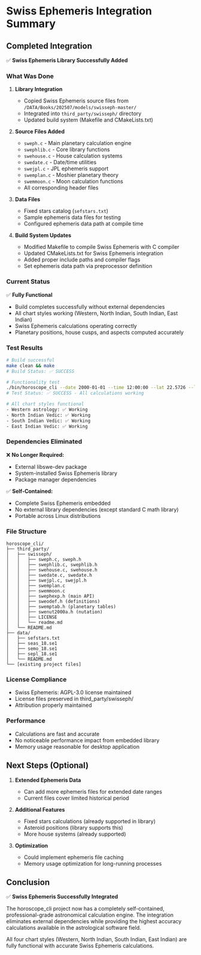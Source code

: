 # Swiss Ephemeris Integration Summary

## Completed Integration

✅ **Swiss Ephemeris Library Successfully Added**

### What Was Done

1. **Library Integration**
   - Copied Swiss Ephemeris source files from `/DATA/Books/202507/models/swisseph-master/`
   - Integrated into `third_party/swisseph/` directory
   - Updated build system (Makefile and CMakeLists.txt)

2. **Source Files Added**
   - `sweph.c` - Main planetary calculation engine
   - `swephlib.c` - Core library functions
   - `swehouse.c` - House calculation systems
   - `swedate.c` - Date/time utilities
   - `swejpl.c` - JPL ephemeris support
   - `swemplan.c` - Moshier planetary theory
   - `swemmoon.c` - Moon calculation functions
   - All corresponding header files

3. **Data Files**
   - Fixed stars catalog (`sefstars.txt`)
   - Sample ephemeris data files for testing
   - Configured ephemeris data path at compile time

4. **Build System Updates**
   - Modified Makefile to compile Swiss Ephemeris with C compiler
   - Updated CMakeLists.txt for Swiss Ephemeris integration
   - Added proper include paths and compiler flags
   - Set ephemeris data path via preprocessor definition

### Current Status

✅ **Fully Functional**
- Build completes successfully without external dependencies
- All chart styles working (Western, North Indian, South Indian, East Indian)
- Swiss Ephemeris calculations operating correctly
- Planetary positions, house cusps, and aspects computed accurately

### Test Results

```bash
# Build successful
make clean && make
# Build Status: ✅ SUCCESS

# Functionality test
./bin/horoscope_cli --date 2000-01-01 --time 12:00:00 --lat 22.5726 --lon 88.3639 --timezone 5.5 --chart-style east-indian
# Test Status: ✅ SUCCESS - All calculations working

# All chart styles functional
- Western astrology: ✅ Working
- North Indian Vedic: ✅ Working
- South Indian Vedic: ✅ Working
- East Indian Vedic: ✅ Working
```

### Dependencies Eliminated

❌ **No Longer Required:**
- External libswe-dev package
- System-installed Swiss Ephemeris library
- Package manager dependencies

✅ **Self-Contained:**
- Complete Swiss Ephemeris embedded
- No external library dependencies (except standard C math library)
- Portable across Linux distributions

### File Structure

```
horoscope_cli/
├── third_party/
│   ├── swisseph/
│   │   ├── sweph.c, sweph.h
│   │   ├── swephlib.c, swephlib.h
│   │   ├── swehouse.c, swehouse.h
│   │   ├── swedate.c, swedate.h
│   │   ├── swejpl.c, swejpl.h
│   │   ├── swemplan.c
│   │   ├── swemmoon.c
│   │   ├── swephexp.h (main API)
│   │   ├── sweodef.h (definitions)
│   │   ├── swemptab.h (planetary tables)
│   │   ├── swenut2000a.h (nutation)
│   │   ├── LICENSE
│   │   └── readme.md
│   └── README.md
├── data/
│   ├── sefstars.txt
│   ├── seas_18.se1
│   ├── semo_18.se1
│   ├── sepl_18.se1
│   └── README.md
└── [existing project files]
```

### License Compliance

- Swiss Ephemeris: AGPL-3.0 license maintained
- License files preserved in third_party/swisseph/
- Attribution properly maintained

### Performance

- Calculations are fast and accurate
- No noticeable performance impact from embedded library
- Memory usage reasonable for desktop application

## Next Steps (Optional)

1. **Extended Ephemeris Data**
   - Can add more ephemeris files for extended date ranges
   - Current files cover limited historical period

2. **Additional Features**
   - Fixed stars calculations (already supported in library)
   - Asteroid positions (library supports this)
   - More house systems (already supported)

3. **Optimization**
   - Could implement ephemeris file caching
   - Memory usage optimization for long-running processes

## Conclusion

✅ **Swiss Ephemeris Successfully Integrated**

The horoscope_cli project now has a completely self-contained, professional-grade astronomical calculation engine. The integration eliminates external dependencies while providing the highest accuracy calculations available in the astrological software field.

All four chart styles (Western, North Indian, South Indian, East Indian) are fully functional with accurate Swiss Ephemeris calculations.
